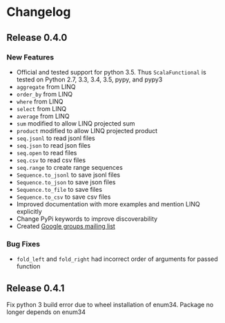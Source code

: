 # Changelog
## Release 0.4.0
### New Features
* Official and tested support for python 3.5. Thus `ScalaFunctional` is tested on Python 2.7, 3.3,
3.4, 3.5, pypy, and pypy3
* `aggregate` from LINQ
* `order_by` from LINQ
* `where` from LINQ
* `select` from LINQ
* `average` from LINQ
* `sum` modified to allow LINQ projected sum
* `product` modified to allow LINQ projected product
* `seq.jsonl` to read jsonl files
* `seq.json` to read json files
* `seq.open` to read files
* `seq.csv` to read csv files
* `seq.range` to create range sequences
* `Sequence.to_jsonl` to save jsonl files
* `Sequence.to_json` to save json files
* `Sequence.to_file` to save files
* `Sequence.to_csv` to save csv files
* Improved documentation with more examples and mention LINQ explicitly
* Change PyPi keywords to improve discoverability
* Created [Google groups mailing list](https://groups.google.com/forum/#!forum/scalafunctional)

### Bug Fixes
* `fold_left` and `fold_right` had incorrect order of arguments for passed function

## Release 0.4.1

Fix python 3 build error due to wheel installation of enum34. Package no longer depends on enum34
